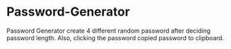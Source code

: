 # Password-Generator

Password Generator create 4 different random password after deciding password length. Also, clicking the password copied password to clipboard.
